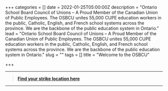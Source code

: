 +++
categories = []
date = 2022-01-25T05:00:00Z
description = "Ontario School Board Council of Unions – A Proud Member of the Canadian Union of Public Employees. The OSBCU unites 55,000 CUPE education workers in the public, Catholic, English, and French school systems across the province. We are the backbone of the public education system in Ontario."
lead = "Ontario School Board Council of Unions – A Proud Member of the Canadian Union of Public Employees. The OSBCU unites 55,000 CUPE education workers in the public, Catholic, English, and French school systems across the province. We are the backbone of the public education system in Ontario."
slug = ""
tags = []
title = "Welcome to the OSBCU"


+++

----

> **[Find your strike location here](https://cupe.on.ca/dontbeabully/)**

----
